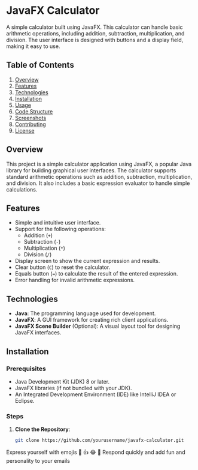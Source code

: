 # JavaFX Calculator

A simple calculator built using JavaFX. This calculator can handle basic arithmetic operations, including addition, subtraction, multiplication, and division. The user interface is designed with buttons and a display field, making it easy to use.

## Table of Contents
1. [Overview](#overview)
2. [Features](#features)
3. [Technologies](#technologies)
4. [Installation](#installation)
5. [Usage](#usage)
6. [Code Structure](#code-structure)
7. [Screenshots](#screenshots)
8. [Contributing](#contributing)
9. [License](#license)

## Overview
This project is a simple calculator application using JavaFX, a popular Java library for building graphical user interfaces. The calculator supports standard arithmetic operations such as addition, subtraction, multiplication, and division. It also includes a basic expression evaluator to handle simple calculations.

## Features
- Simple and intuitive user interface.
- Support for the following operations:
  - Addition (`+`)
  - Subtraction (`-`)
  - Multiplication (`*`)
  - Division (`/`)
- Display screen to show the current expression and results.
- Clear button (`C`) to reset the calculator.
- Equals button (`=`) to calculate the result of the entered expression.
- Error handling for invalid arithmetic expressions.

## Technologies
- **Java**: The programming language used for development.
- **JavaFX**: A GUI framework for creating rich client applications.
- **JavaFX Scene Builder** (Optional): A visual layout tool for designing JavaFX interfaces.

## Installation
### Prerequisites
- Java Development Kit (JDK) 8 or later.
- JavaFX libraries (if not bundled with your JDK).
- An Integrated Development Environment (IDE) like IntelliJ IDEA or Eclipse.

### Steps
1. **Clone the Repository**:
   ```bash
   git clone https://github.com/yourusername/javafx-calculator.git

Express yourself with emojis
💖 👍 😂 🎉
Respond quickly and add fun and personality to your emails
